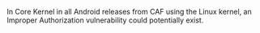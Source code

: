 In Core Kernel in all Android releases from CAF using the Linux kernel, an Improper Authorization vulnerability could potentially exist.